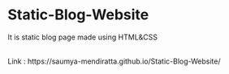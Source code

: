 # Static-Blog-Website
It is static blog page made using HTML&amp;CSS

<br>
Link : https://saumya-mendiratta.github.io/Static-Blog-Website/
